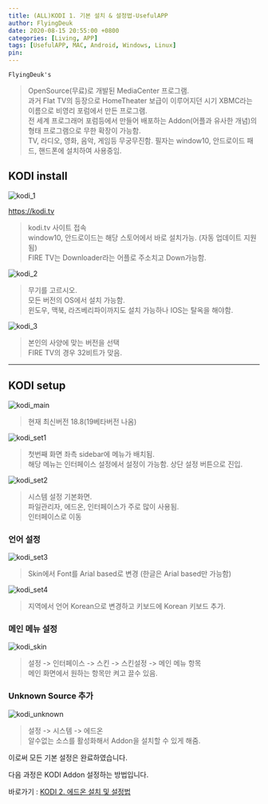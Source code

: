 ```yaml
---
title: (ALL)KODI 1. 기본 설치 & 설정법-UsefulAPP
author: FlyingDeuk
date: 2020-08-15 20:55:00 +0800
categories: [Living, APP]
tags: [UsefulAPP, MAC, Android, Windows, Linux]
pin:
---
```


`FlyingDeuk's`
> OpenSource(무료)로 개발된 MediaCenter 프로그램. <br>
과거 Flat TV의 등장으로 HomeTheater 보급이 이루어지던 시기 XBMC라는 이름으로 비영리 포럼에서 만든 프로그램.<br>
전 세계 프로그래머 포럼등에서 만들어 배포하는 Addon(어플과 유사한 개념)의 형태 프로그램으로 무한 확장이 가능함.<br>
TV, 라디오, 영화, 음악, 게임등 무궁무진함.
필자는 window10, 안드로이드 패드, 핸드폰에 설치하여 사용중임.


## KODI install
![kodi_1](/img/living/kodi/kodi_1.jpg)

<https://kodi.tv>
> kodi.tv 사이트 접속<br>
window10, 안드로이드는 해당 스토어에서 바로 설치가능. (자동 업데이트 지원됨)<br>
FIRE TV는 Downloader라는 어플로 주소치고 Down가능함.


![kodi_2](/img/living/kodi/kodi_2.jpg)
> 무기를 고르시오.<br>
모든 버전의 OS에서 설치 가능함.<br>
윈도우, 맥북, 라즈베리파이까지도 설치 가능하나 IOS는 탈옥을 해야함.


![kodi_3](/img/living/kodi/kodi_3.jpg)
> 본인의 사양에 맞는 버전을 선택<br>
FIRE TV의 경우 32비트가 맞음.

----

## KODI setup
![kodi_main](/img/living/kodi/kodi_main.jpg)
> 현재 최신버전 18.8(19베타버전 나옴)

![kodi_set1](/img/living/kodi/kodi_set1.jpg)
> 첫번째 화면 좌측 sidebar에 메뉴가 배치됨.<br>
해당 메뉴는 인터페이스 설정에서 설정이 가능함.
상단 설정 버튼으로 진입.<br>

![kodi_set2](/img/living/kodi/kodi_set2.jpg)
> 시스템 설정 기본화면. <br>
파일관리자, 에드온, 인터페이스가 주로 많이 사용됨.<br>
인터페이스로 이동<br>




### 언어 설정

![kodi_set3](/img/living/kodi/kodi_set3.jpg)
> Skin에서 Font를 Arial based로 변경 (한글은 Arial based만 가능함)

![kodi_set4](/img/living/kodi/kodi_set4.jpg)
> 지역에서 언어 Korean으로 변경하고 키보드에 Korean 키보드 추가.

### 메인 메뉴 설정

![kodi_skin](/img/living/kodi/kodi_skin.jpg)
> 설정 -> 인터페이스 -> 스킨 -> 스킨설정 -> 메인 메뉴 항목 <br>
메인 화면에서 원하는 항목만 켜고 끌수 있음.

### Unknown Source 추가
![kodi_unknown](/img/living/kodi/kodi_unknown.jpg)
> 설정 -> 시스템 -> 에드온 <br>
알수없는 소스를 활성화해서 Addon을 설치할 수 있게 해줌.

이로써 모든 기본 설정은 완료하였습니다.

다음 과정은 KODI Addon 설정하는 방법입니다.

바로가기 : [KODI 2. 에드온 설치 및 설정법](https://flyingdeuk.github.io/posts/KODI-addon/)
